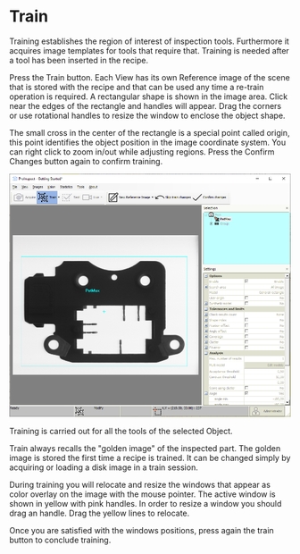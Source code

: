 # Train

Training establishes the region of interest of inspection tools.
Furthermore it acquires image templates for tools that require that.
Training is needed after a tool has been inserted in the recipe.

Press the Train button. Each View has its own Reference image of the
scene that is stored with the recipe and that can be used any time a
re-train operation is required. A rectangular shape is shown in the
image area. Click near the edges of the rectangle and handles will
appear. Drag the corners or use rotational handles to resize the window
to enclose the object shape.

The small cross in the center of the rectangle is a special point called
origin, this point identifies the object position in the image
coordinate system. You can right click to zoom in/out while adjusting
regions. Press the Confirm Changes button again to confirm training.

![](../../img/x_Graphics/Recipe/03000004.png)

Training is carried out for all the tools of the selected Object.

Train always recalls the "golden image" of the inspected part. The
golden image is stored the first time a recipe is trained. It can be
changed simply by acquiring or loading a disk image in a train session.

During training you will relocate and resize the windows that appear as
color overlay on the image with the mouse pointer. The active window is
shown in yellow with pink handles. In order to resize a window you
should drag an handle. Drag the yellow lines to relocate.

Once you are satisfied with the windows positions, press again the train
button to conclude training.

 
